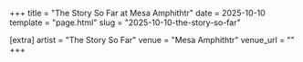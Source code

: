 +++
title = "The Story So Far at Mesa Amphithtr"
date = 2025-10-10
template = "page.html"
slug = "2025-10-10-the-story-so-far"

[extra]
artist = "The Story So Far"
venue = "Mesa Amphithtr"
venue_url = ""
+++
